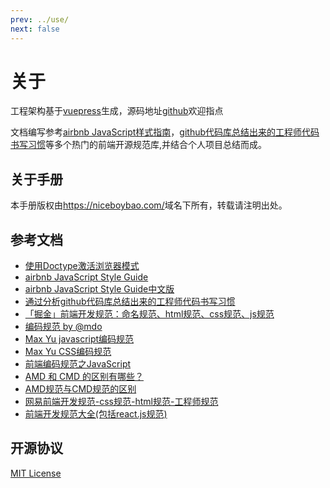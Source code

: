 ```yaml
---
prev: ../use/
next: false
---
```


# 关于

工程架构基于[vuepress](https://v0.vuepress.vuejs.org/)生成，源码地址[github](https://github.com/niceboybao/front-end-develop-standard)欢迎指点

文档编写参考[airbnb JavaScript样式指南](https://github.com/airbnb/javascript)，[github代码库总结出来的工程师代码书写习惯](http://alloyteam.github.io/CodeGuide/#js-indentation)等多个热门的前端开源规范库,并结合个人项目总结而成。

## 关于手册

本手册版权由<https://niceboybao.com/>域名下所有，转载请注明出处。 

<!-- ## 关于作者 --> <!-- [我的GitHub](https://github.com/niceboybao)、[我的掘金](https://juejin.im/user/58ec89745c497d0062c633f7/posts)、[我的博客作品](https://niceboybao.com/) 欢迎有志同道合的小伙伴一起交流。**关注如下前端公众号一起进步！** --> <!-- 如需联系作者->`niceboybao@163.com`。 或微信号请扫码 **备注：wiki+昵称** ![wechat.png](../images/wechat01.png) --> <!-- ![wechat.png](../images/wechat02.png) -->

 ## 参考文档

- [使用Doctype激活浏览器模式](https://hsivonen.fi/doctype/)
- [airbnb JavaScript Style Guide](https://github.com/airbnb/javascript)
- [airbnb JavaScript Style Guide中文版](https://github.com/yuche/javascript)
- [通过分析github代码库总结出来的工程师代码书写习惯](http://alloyteam.github.io/CodeGuide/#js-indentation)
- [「掘金」前端开发规范：命名规范、html规范、css规范、js规范](https://juejin.im/post/592d4a5b0ce463006b43b6da)
- [编码规范 by @mdo](https://codeguide.bootcss.com/)
- [Max Yu javascript编码规范](http://yuwenhui.github.io/2013/09/13/Javascript-syntax/)
- [Max Yu CSS编码规范](http://yuwenhui.github.io/2013/09/13/css-syntax/)
- [前端编码规范之JavaScript](http://www.cnblogs.com/hustskyking/p/javascript-spec.html)
- [AMD 和 CMD 的区别有哪些？](https://www.zhihu.com/question/20351507)
- [AMD规范与CMD规范的区别](http://www.cnblogs.com/tugenhua0707/p/3507957.html)
- [网易前端开发规范-css规范-html规范-工程师规范](http://nec.netease.com/standard)
- [前端开发规范大全(包括react.js规范)](https://github.com/ecomfe/spec/blob/master/react-style-guide.md)

## 开源协议

[MIT License](https://github.com/niceboybao/front-end-develop-standard/blob/master/LICENSE)
